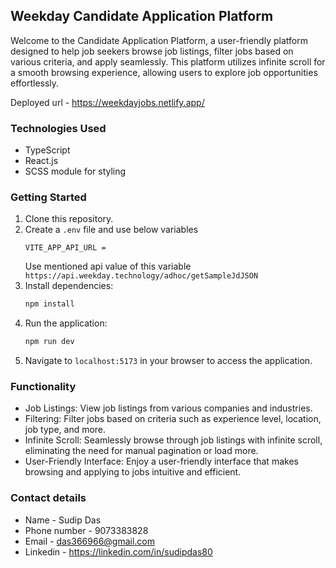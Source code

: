 ## Weekday Candidate Application Platform

Welcome to the Candidate Application Platform, a user-friendly platform designed to help job seekers browse job listings, filter jobs based on various criteria, and apply seamlessly. This platform utilizes infinite scroll for a smooth browsing experience, allowing users to explore job opportunities effortlessly.

Deployed url - https://weekdayjobs.netlify.app/

### Technologies Used
- TypeScript
- React.js
- SCSS module for styling
  
### Getting Started
1. Clone this repository.
2. Create a `.env` file and use below variables
    ```
    VITE_APP_API_URL = 
    ```
    Use mentioned api value of this variable `https://api.weekday.technology/adhoc/getSampleJdJSON`
3. Install dependencies:
    ```bash
    npm install
    ```
4. Run the application:
    ```bash
    npm run dev
    ```
6. Navigate to `localhost:5173` in your browser to access the application.

### Functionality
- Job Listings: View job listings from various companies and industries.
- Filtering: Filter jobs based on criteria such as experience level, location, job type, and more.
- Infinite Scroll: Seamlessly browse through job listings with infinite scroll, eliminating the need for manual pagination or load more.
- User-Friendly Interface: Enjoy a user-friendly interface that makes browsing and applying to jobs intuitive and efficient.


### Contact details
- Name - Sudip Das
- Phone number - 9073383828
- Email - das366966@gmail.com
- Linkedin - https://linkedin.com/in/sudipdas80